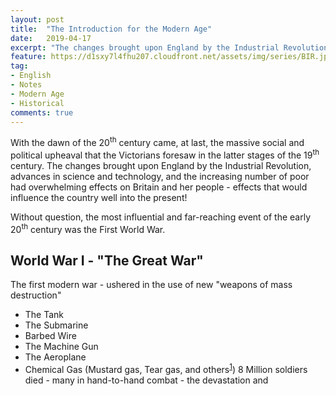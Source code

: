 ```yaml
---
layout: post
title:  "The Introduction for the Modern Age"
date:   2019-04-17
excerpt: "The changes brought upon England by the Industrial Revolution, advances in science and technology, and the increasing number of poor."
feature: https://d1sxy7l4fhu207.cloudfront.net/assets/img/series/BIR.jpg
tag:
- English
- Notes
- Modern Age
- Historical
comments: true
---
```


With the dawn of the 20<sup>th</sup> century came, at last, the massive social and political upheaval that the Victorians foresaw in the latter stages of the 19<sup>th</sup> century. The changes brought upon England by the Industrial Revolution, advances in science and technology, and the increasing number of poor had overwhelming effects on Britain and her people - effects that would influence the country well into the present!  

Without question, the most influential and far-reaching event of the early 20<sup>th</sup> century was the First World War. 


## World War I - "**The Great War**"

The first modern war - ushered in the use of new "weapons of mass destruction"  
  - The Tank
  - The Submarine
  - Barbed Wire
  - The Machine Gun
  - The Aeroplane
  - Chemical Gas (Mustard gas, Tear gas, and others<sup><a href="https://en.wikipedia.org/wiki/Chemical_weapons_in_World_War_I">1</a></sup>)
  8 Million soldiers died - many in hand-to-hand combat - the devastation and 
